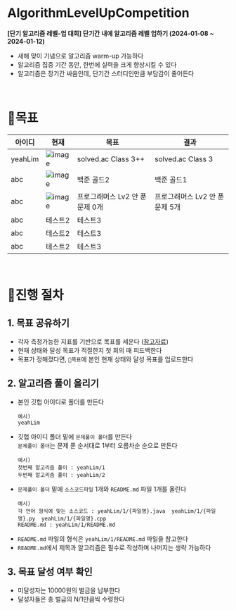 # AlgorithmLevelUpCompetition
**[단기 알고리즘 레벨-업 대회] 단기간 내에 알고리즘 레벨 업하기 (2024-01-08 ~ 2024-01-12)**
- 새해 맞이 기념으로 알고리즘 warm-up 가능하다
- 알고리즘 집중 기간 동안, 한번에 실력을 크게 향상시킬 수 있다
- 알고리즘은 장기간 싸움인데, 단기간 스터디인만큼 부담감이 줄어든다

<br>

# 📌목표
|아이디|현재|목표|결과|
|------|---------|---|---|
|yeahLim|![image](https://github.com/YeahLim/AlgorithmLevelUpCompetition/assets/80014833/7b923f6d-6078-4109-bc19-db1ab25eb7bb)|solved.ac Class 3++|solved.ac Class 3
|abc|![image](https://github.com/YeahLim/AlgorithmLevelUpCompetition/assets/80014833/42a0347b-1b0d-405e-8bea-92a3f012da26)|백준 골드2|백준 골드1
|abc|![image](https://github.com/YeahLim/AlgorithmLevelUpCompetition/assets/80014833/06cb75ad-d25e-40fd-adab-fb5867b1bc77)|프로그래머스 Lv2 안 푼 문제 0개|프로그래머스 Lv2 안 푼 문제 5개 
|abc|테스트2|테스트3|
|abc|테스트2|테스트3|
|abc|테스트2|테스트3|



<br>



# 📌진행 절차
## 1. 목표 공유하기
- 각자 측정가능한 지표를 기반으로 목표를 세운다 ([참고자료](https://namu.wiki/w/solved.ac))
- 현재 상태와 달성 목표가 적절한지 첫 회의 때 피드백한다
- 목표가 정해졌다면, `📌목표`에 본인 현재 상태와 달성 목표를 업로드한다

## 2. 알고리즘 풀이 올리기
- 본인 깃헙 아이디로 폴더를 만든다
  ```
  예시)
  yeahLim
  ```
- 깃헙 아이디 폴더 밑에 `문제풀이 폴더`를 만든다 <br>
  `문제풀이 폴더`는 문제 푼 순서대로 1부터 오름차순 순으로 만든다
  ```
  예시)
  첫번째 알고리즘 풀이 : yeahLim/1
  두번째 알고리즘 풀이 : yeahLim/2
  ```
- `문제풀이 폴더` 밑에 `소스코드파일` 1개와 `README.md` 파일 1개를 올린다
  ```
  예시)
  각 언어 형식에 맞는 소스코드 : yeahLim/1/{파일명}.java  yeahLim/1/{파일명}.py  yeahLim/1/{파일명}.cpp
  README.md : yeahLim/1/README.md
  ```
- `README.md` 파일의 형식은 `yeahLim/1/README.md` 파일을 참고한다
- `README.md`에서 제목과 알고리즘은 필수로 작성하며 나머지는 생략 가능하다

## 3. 목표 달성 여부 확인
- 미달성자는 10000원의 벌금을 납부한다
- 달성자들은 총 벌금의 N/1만큼씩 수령한다

